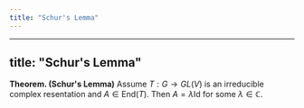 ```yaml
---
title: "Schur's Lemma"
---
```


---
title: "Schur's Lemma"
---

**Theorem. (Schur's Lemma)** Assume $T:G\to GL(V)$ is an irreducible complex resentation and $A\in \text{End}(T)$. Then $A=\lambda\text{Id}$ for some $\lambda\in \mathbb{C}$. 
